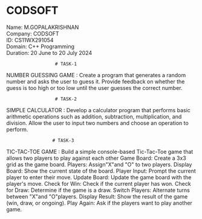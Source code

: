 # CODSOFT


Name: M.GOPALAKRISHNAN       
Company: CODSOFT          
ID: CS11WX291054         
Domain: C++ Programming        
Duration: 20 June to 20 July 2024


                      # TASK-1
NUMBER GUESSING GAME : Create a program that generates a random number and asks the
user to guess it. Provide feedback on whether the guess is too
high or too low until the user guesses the correct number.

                      # TASK-2
 SIMPLE CALCULATOR : Develop a calculator program that performs basic arithmetic
operations such as addition, subtraction, multiplication, and
division. Allow the user to input two numbers and choose an
operation to perform.

                     # TASK-3
TIC-TAC-TOE GAME : Build a simple console-based Tic-Tac-Toe game that
allows two players to play against each other
Game Board: Create a 3x3 grid as the game board.
Players: Assign"X"and "O" to two players.
Display Board: Show the current state of the board.
Player Input: Prompt the current player to enter their move.
Update Board: Update the game board with the player's move.
Check for Win: Check if the current player has won.
Check for Draw: Determine if the game is a draw.
Switch Players: Alternate turns between
"X"and "O"players.
Display Result: Show the result of the game (win, draw, or ongoing).
Play Again: Ask if the players want to play another game.                                        
